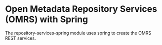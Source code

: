 <!-- SPDX-License-Identifier: Apache-2.0 -->

# Open Metadata Repository Services (OMRS) with Spring

The repository-services-spring module uses spring to create the OMRS REST services.